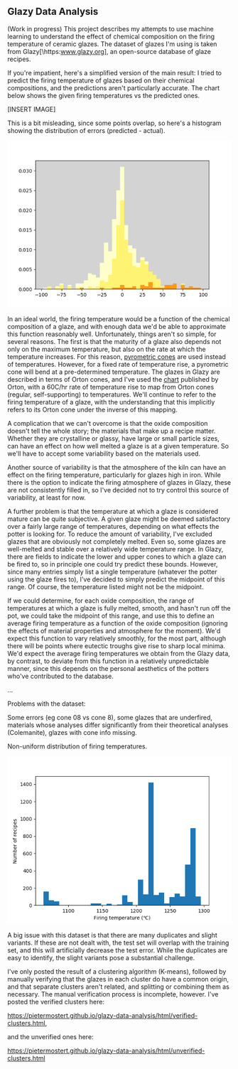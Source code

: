 ## Glazy Data Analysis

(Work in progress)
This project describes my attempts to use machine learning to understand the effect of chemical composition on the firing temperature of ceramic glazes. The dataset of glazes I'm using is taken from Glazy[\https:www.glazy.org], an open-source database of glaze recipes. 

If you're impatient, here's a simplified version of the main result: I tried to predict the firing temperature of glazes based on their chemical compositions, and the predictions aren't particularly accurate. The chart below shows the given firing temperatures vs the predicted ones. 

[INSERT IMAGE]

This is a bit misleading, since some points overlap, so here's a histogram showing the distribution of errors (predicted - actual).

![Histogram of errors](Images/Prediction_error_histogram.png)

In an ideal world, the firing temperature would be a function of the chemical composition of a glaze, and with enough data we'd be able to approximate this function reasonably well. Unfortunately, things aren't so simple, for several reasons. The first is that the maturity of a glaze also depends not only on the maximum temperature, but also on the rate at which the temperature increases. For this reason, [pyrometric cones](https://en.wikipedia.org/wiki/Pyrometric_cone) are used instead of temperatures. However, for a fixed rate of temperature rise, a pyrometric cone will bend at a pre-determined temperature. The glazes in Glazy are described in terms of Orton cones, and I've used the [chart](https://www.ortonceramic.com/files/2676/File/Orton-Cone-Chart-C-022-14-2016) published by Orton, with a 60C/hr rate of temperature rise to map from Orton cones (regular, self-supporting) to temperatures. We'll continue to refer to the firing temperature of a glaze, with the understanding that this implicitly refers to its Orton cone under the inverse of this mapping.

A complication that we can't overcome is that the oxide composition doesn't tell the whole story; the materials that make up a recipe matter. Whether they are crystalline or glassy, have large or small particle sizes, can have an effect on how well melted a glaze is at a given temperature. So we'll have to accept some variability based on the materials used. 

Another source of variability is that the atmosphere of the kiln can have an effect on the firing temperature, particularly for glazes high in iron. While there is the option to indicate the firing atmosphere of glazes in Glazy, these are not consistently filled in, so I've decided not to try control this source of variability, at least for now. 

A further problem is that the temperature at which a glaze is considered mature can be quite subjective. A given glaze might be deemed satisfactory over a fairly large range of temperatures, depending on what effects the potter is looking for. To reduce the amount of variability, I've excluded glazes that are obviously not completely melted. Even so, some glazes are well-melted and stable over a relatively wide temperature range. In Glazy, there are fields to indicate the lower and upper cones to which a glaze can be fired to, so in principle one could try predict these bounds. However, since many entries simply list a single temperature (whatever the potter using the glaze fires to), I've decided to simply predict the midpoint of this range. Of course, the temperature listed might not be the midpoint. 

If we could determine, for each oxide composition, the range of temperatures at which a glaze is fully melted, smooth, and hasn't run off the pot, we could take the midpoint of this range, and use this to define an average firing temperature as a function of the oxide composition (ignoring the effects of material properties and atmosphere for the moment). We'd expect this function to vary relatively smoothly, for the most part, although there will be points where eutectic troughs give rise to sharp local minima. We'd expect the average firing temperatures we obtain from the Glazy data, by contrast, to deviate from this function in a relatively unpredictable manner, since this depends on the personal aesthetics of the potters who've contributed to the database.

...

Problems with the dataset:

Some errors (eg cone 08 vs cone 8), some glazes that are underfired, materials whose analyses differ significantly from their theoretical analyses (Colemanite), glazes with cone info missing.

Non-uniform distribution of firing temperatures.

![Histogram of firing temperatures](Images/Firing_temperature_histogram.png)

A big issue with this dataset is that there are many duplicates and slight variants. If these are not dealt with, the test set will overlap with the training set, and this will artificially decrease the test error. While the duplicates are easy to identify, the slight variants pose a substantial challenge.
 
I've only posted the result of a clustering algorithm (K-means), followed by manually verifying that the glazes in each cluster do have a common origin, and that separate clusters aren't related, and splitting or combining them as necessary. The manual verification process is incomplete, however. I've posted the verified clusters here: 

https://pietermostert.github.io/glazy-data-analysis/html/verified-clusters.html,

and the unverified ones here:

https://pietermostert.github.io/glazy-data-analysis/html/unverified-clusters.html
